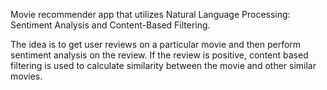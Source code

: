 Movie recommender app that utilizes Natural Language Processing: Sentiment Analysis and Content-Based Filtering.

The idea is to get user reviews on a particular movie and then perform sentiment analysis on the review. If the review is positive, content based filtering is used to calculate similarity between the movie and other similar movies.